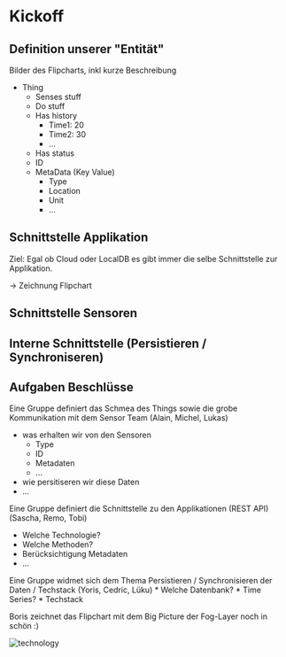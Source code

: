 # Kickoff

## Definition unserer "Entität"

Bilder des Flipcharts, inkl kurze Beschreibung

* Thing
    * Senses stuff
    * Do stuff
    * Has history
        * Time1: 20
        * Time2: 30
        * ...
    * Has status
    * ID
    * MetaData (Key Value) 
        * Type
        * Location
        * Unit
        * ...


## Schnittstelle Applikation
Ziel: Egal ob Cloud oder LocalDB es gibt immer die selbe Schnittstelle zur Applikation.

-> Zeichnung Flipchart

## Schnittstelle Sensoren


## Interne Schnittstelle (Persistieren / Synchroniseren)




## Aufgaben  Beschlüsse
Eine Gruppe definiert das Schmea des Things sowie die grobe Kommunikation mit dem Sensor Team (Alain, Michel, Lukas)
 * was erhalten wir von den Sensoren
    * Type
    * ID
    * Metadaten
    * ...
 * wie persitiseren wir diese Daten
 * ...

Eine Gruppe definiert die Schnittstelle zu den Applikationen (REST API) (Sascha, Remo, Tobi)
 * Welche Technologie? 
 * Welche Methoden? 
 * Berücksichtigung Metadaten
 * ...

Eine Gruppe widmet sich dem Thema Persistieren / Synchronisieren der Daten / Techstack (Yoris, Cedric, Lüku)
    * Welche Datenbank?
    * Time Series?
    * Techstack

Boris zeichnet das Flipchart mit dem Big Picture der Fog-Layer noch in schön :) 

![technology](https://media.giphy.com/media/xT5LMSleuVuCe24KLC/giphy.gif)
